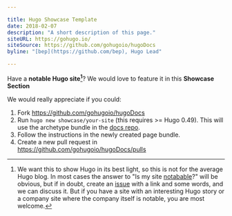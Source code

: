 ```yaml
---

title: Hugo Showcase Template
date: 2018-02-07
description: "A short description of this page."
siteURL: https://gohugo.io/
siteSource: https://github.com/gohugoio/hugoDocs
byline: "[bep](https://github.com/bep), Hugo Lead"

---
```


Have a **notable Hugo site[^1]**? We would love to feature it in this **Showcase Section**

We would really appreciate if you could:

1. Fork https://github.com/gohugoio/hugoDocs
2. Run `hugo new showcase/your-site` (this requires >= Hugo 0.49). This will use the archetype bundle in the [docs repo](https://github.com/gohugoio/hugoDocs/tree/master/archetypes).
3. Follow the instructions in the newly created page bundle. 
3. Create a new pull request in https://github.com/gohugoio/hugoDocs/pulls


[^1]: We want this to show Hugo in its best light, so this is not for the average Hugo blog. In most cases the answer to "Is my site [notabable](http://www.dictionary.com/browse/notable)?" will be obvious, but if in doubt, create an [issue](https://github.com/gohugoio/hugoDocs/issues) with a link and some words, and we can discuss it. But if you have a site with an interesting Hugo story or a company site where the company itself is notable, you are most welcome.
